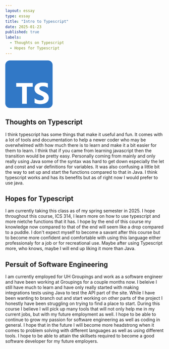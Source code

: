 ```yaml
---
layout: essay
type: essay
title: "Intro to Typescript"
date: 2025-01-23
published: true
labels:
  - Thoughts on Typescript
  - Hopes for Typescript
---
```

<img width="150px" class="rounded float-start pe-4" src="../img/typescript-logo.png">

## Thoughts on Typescript
I think typescript has some things that make it useful and fun. It comes with a lot of tools and documentation to help a newer coder who may be overwhelmed with how much there is to learn and make it a bit easier for them to learn.  I think that if you came from learning javascript then the transition would be pretty easy. Personally coming from mainly and only really using Java some of the syntax was hard to get down especially the let and const and var definitions for variables.  It was also confusing a little bit the way to set up and start the functions compared to that in Java.  I think typescript works and has its benefits but as of right now I would prefer to use java.

## Hopes for Typescript
I am currently taking this class as of my spring semester in 2025. I hope throughout this course, ICS 314, I learn more on how to use typescript and more nietche functions that it has. I hope by the end of this course my knowledge now compared to that of the end will seem like a drop compared to a puddle.  I don't expect myself to become a savant after this course but to become more confident and comfortable with using this language either professionaly for a job or for recreational use. Maybe after using Typescript more, who knows, maybe I will end up liking it more than Java.

## Persuit of Software Engineering
I am currently employed for UH Groupings and work as a software engineer and have been working at Groupings for a couple months now. I beleive I still have much to learn and have only really started with making integrations tests using Java to test the API part of the site. While I have been wanting to branch out and start working on other parts of the project I honestly have been struggling on trying to find a place to start. During this course I believe I will pick up many tools that will not only help me in my current jobs, but with my future employment as well. I hope to be able to continue to grow my passion for software engineering as well as coding in general. I hope that in the future I will become more headstrong when it comes to problem solving with different languages as well as using different tools.  I hope to be able to attain the skillsets required to become a good software developer for my future employers.
